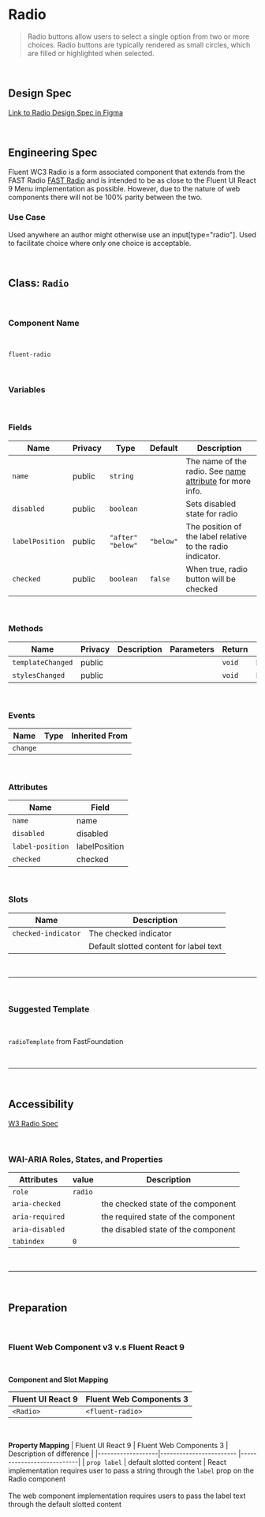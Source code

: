 # Radio

> Radio buttons allow users to select a single option from two or more choices. Radio buttons are typically rendered as small circles, which are filled or highlighted when selected.

<br />

## **Design Spec**

[Link to Radio Design Spec in Figma](https://www.figma.com/file/4XWsJrlpEcuEpUnZbtoIBU/Radio?node-id=1295%3A1&t=YOHXLUSK493rMiyh-0)

<br />

## **Engineering Spec**

Fluent WC3 Radio is a form associated component that extends from the FAST Radio [FAST Radio](https://explore.fast.design/components/fast-radio) and is intended to be as close to the Fluent UI React 9 Menu implementation as possible. However, due to the nature of web components there will not be 100% parity between the two.

### Use Case

Used anywhere an author might otherwise use an input[type="radio"]. Used to facilitate choice where only one choice is acceptable.

<br />

## Class: `Radio`

<br />

### **Component Name**

<br />

`fluent-radio`

<br />

### **Variables**

<br />

### **Fields**

| Name            | Privacy | Type                | Default   | Description                                                                                                                                 |
| --------------- | ------- | ------------------- | --------- | ------------------------------------------------------------------------------------------------------------------------------------------- |
| `name`          | public  | `string`            |           | The name of the radio. See [name attribute](https://developer.mozilla.org/en-US/docs/Web/HTML/Element/input#htmlattrdefname) for more info. |
| `disabled`      | public  | `boolean`           |           | Sets disabled state for radio                                                                                                               |
| `labelPosition` | public  | `"after"` `"below"` | `"below"` | The position of the label relative to the radio indicator.                                                                                  |
| `checked`       | public  | `boolean`           | `false`   | When true, radio button will be checked                                                                                                     |

<br />

### **Methods**

| Name              | Privacy | Description | Parameters | Return | Inherited From    |
| ----------------- | ------- | ----------- | ---------- | ------ | ----------------- |
| `templateChanged` | public  |             |            | `void` | FoundationElement |
| `stylesChanged`   | public  |             |            | `void` | FoundationElement |

<br />

### **Events**

| Name     | Type | Inherited From |
| -------- | ---- | -------------- |
| `change` |      |                |

<br />

### **Attributes**

| Name             | Field         |
| ---------------- | ------------- |
| `name`           | name          |
| `disabled`       | disabled      |
| `label-position` | labelPosition |
| `checked`        | checked       |

<br />

### **Slots**

| Name                | Description                            |
| ------------------- | -------------------------------------- |
| `checked-indicator` | The checked indicator                  |
|                     | Default slotted content for label text |

<br />
<hr />
<br />

### **Suggested Template**

<br />

`radioTemplate` from FastFoundation

<br />
<hr />
<br />

## **Accessibility**

[W3 Radio Spec](https://developer.mozilla.org/en-US/docs/Web/Accessibility/ARIA/ARIA_Techniques/Using_the_radio_role)

<br />

### **WAI-ARIA Roles, States, and Properties**

| Attributes      | value   | Description                         |
| --------------- | ------- | ----------------------------------- |
| `role`          | `radio` |
| `aria-checked`  |         | the checked state of the component  |
| `aria-required` |         | the required state of the component |
| `aria-disabled` |         | the disabled state of the component |
| `tabindex`      | `0`     |                                     |

<br />
<hr />
<br />

## **Preparation**

<br />

### **Fluent Web Component v3 v.s Fluent React 9**

<br />

**Component and Slot Mapping**

| Fluent UI React 9 | Fluent Web Components 3 |
| ----------------- | ----------------------- |
| `<Radio>`         | `<fluent-radio>`        |

<br />

**Property Mapping**
| Fluent UI React 9 | Fluent Web Components 3 | Description of difference |
|-------------------|------------------------ |---------------------------|
| `prop label` | default slotted content | React implementation requires user to pass a string through the `label` prop on the Radio component <br /><br /> The web component implementation requires users to pass the label text through the default slotted content

